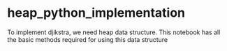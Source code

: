 # heap_python_implementation
To implement djikstra, we need heap data structure. This notebook has all the basic methods required for using this data structure
